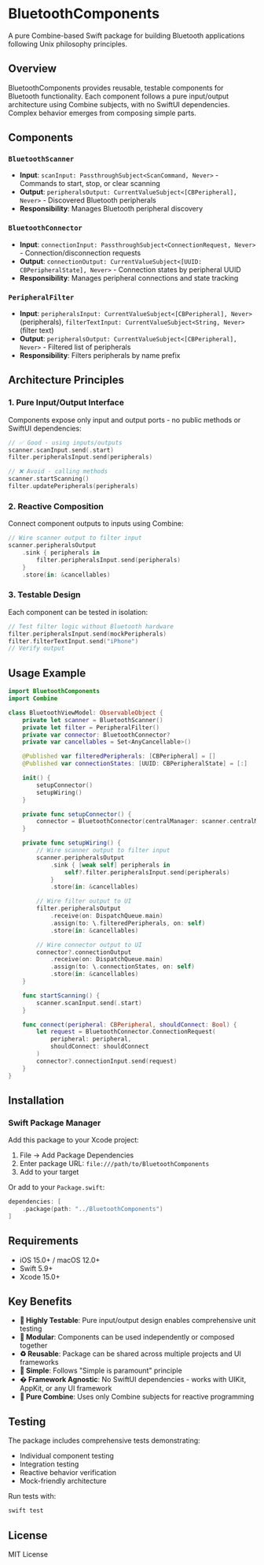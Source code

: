 # BluetoothComponents

A pure Combine-based Swift package for building Bluetooth applications following Unix philosophy principles.

## Overview

BluetoothComponents provides reusable, testable components for Bluetooth functionality. Each component follows a pure input/output architecture using Combine subjects, with no SwiftUI dependencies. Complex behavior emerges from composing simple parts.

## Components

### `BluetoothScanner`
- **Input**: `scanInput: PassthroughSubject<ScanCommand, Never>` - Commands to start, stop, or clear scanning
- **Output**: `peripheralsOutput: CurrentValueSubject<[CBPeripheral], Never>` - Discovered Bluetooth peripherals
- **Responsibility**: Manages Bluetooth peripheral discovery

### `BluetoothConnector`
- **Input**: `connectionInput: PassthroughSubject<ConnectionRequest, Never>` - Connection/disconnection requests
- **Output**: `connectionOutput: CurrentValueSubject<[UUID: CBPeripheralState], Never>` - Connection states by peripheral UUID
- **Responsibility**: Manages peripheral connections and state tracking

### `PeripheralFilter`
- **Input**: `peripheralsInput: CurrentValueSubject<[CBPeripheral], Never>` (peripherals), `filterTextInput: CurrentValueSubject<String, Never>` (filter text)
- **Output**: `peripheralsOutput: CurrentValueSubject<[CBPeripheral], Never>` - Filtered list of peripherals
- **Responsibility**: Filters peripherals by name prefix

## Architecture Principles

### 1. Pure Input/Output Interface
Components expose only input and output ports - no public methods or SwiftUI dependencies:
```swift
// ✅ Good - using inputs/outputs
scanner.scanInput.send(.start)
filter.peripheralsInput.send(peripherals)

// ❌ Avoid - calling methods
scanner.startScanning()
filter.updatePeripherals(peripherals)
```

### 2. Reactive Composition
Connect component outputs to inputs using Combine:
```swift
// Wire scanner output to filter input
scanner.peripheralsOutput
    .sink { peripherals in
        filter.peripheralsInput.send(peripherals)
    }
    .store(in: &cancellables)
```

### 3. Testable Design
Each component can be tested in isolation:
```swift
// Test filter logic without Bluetooth hardware
filter.peripheralsInput.send(mockPeripherals)
filter.filterTextInput.send("iPhone")
// Verify output
```

## Usage Example

```swift
import BluetoothComponents
import Combine

class BluetoothViewModel: ObservableObject {
    private let scanner = BluetoothScanner()
    private let filter = PeripheralFilter()
    private var connector: BluetoothConnector?
    private var cancellables = Set<AnyCancellable>()

    @Published var filteredPeripherals: [CBPeripheral] = []
    @Published var connectionStates: [UUID: CBPeripheralState] = [:]

    init() {
        setupConnector()
        setupWiring()
    }

    private func setupConnector() {
        connector = BluetoothConnector(centralManager: scanner.centralManager)
    }

    private func setupWiring() {
        // Wire scanner output to filter input
        scanner.peripheralsOutput
            .sink { [weak self] peripherals in
                self?.filter.peripheralsInput.send(peripherals)
            }
            .store(in: &cancellables)

        // Wire filter output to UI
        filter.peripheralsOutput
            .receive(on: DispatchQueue.main)
            .assign(to: \.filteredPeripherals, on: self)
            .store(in: &cancellables)

        // Wire connector output to UI
        connector?.connectionOutput
            .receive(on: DispatchQueue.main)
            .assign(to: \.connectionStates, on: self)
            .store(in: &cancellables)
    }

    func startScanning() {
        scanner.scanInput.send(.start)
    }

    func connect(peripheral: CBPeripheral, shouldConnect: Bool) {
        let request = BluetoothConnector.ConnectionRequest(
            peripheral: peripheral,
            shouldConnect: shouldConnect
        )
        connector?.connectionInput.send(request)
    }
}
```

## Installation

### Swift Package Manager

Add this package to your Xcode project:

1. File → Add Package Dependencies
2. Enter package URL: `file:///path/to/BluetoothComponents`
3. Add to your target

Or add to your `Package.swift`:

```swift
dependencies: [
    .package(path: "../BluetoothComponents")
]
```

## Requirements

- iOS 15.0+ / macOS 12.0+
- Swift 5.9+
- Xcode 15.0+

## Key Benefits

- **🧪 Highly Testable**: Pure input/output design enables comprehensive unit testing
- **🔧 Modular**: Components can be used independently or composed together
- **♻️ Reusable**: Package can be shared across multiple projects and UI frameworks
- **🎯 Simple**: Follows "Simple is paramount" principle
- **� Framework Agnostic**: No SwiftUI dependencies - works with UIKit, AppKit, or any UI framework
- **📡 Pure Combine**: Uses only Combine subjects for reactive programming

## Testing

The package includes comprehensive tests demonstrating:
- Individual component testing
- Integration testing
- Reactive behavior verification
- Mock-friendly architecture

Run tests with:
```bash
swift test
```

## License

MIT License
